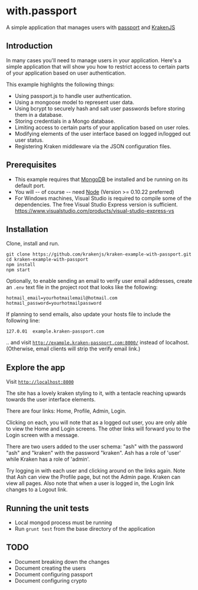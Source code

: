 # with.passport

A simple application that manages users with [passport](http://passportjs.org/) and [KrakenJS](http://www.krakenjs.com)

## Introduction
In many cases you'll need to manage users in your application. Here's a simple application that will show you how to restrict access to certain parts of your application based on user authentication.

This example highlights the following things:

* Using passport.js to handle user authentication.
* Using a mongoose model to represent user data.
* Using bcrypt to securely hash and salt user passwords before storing them in a database.
* Storing credentials in a Mongo database.
* Limiting access to certain parts of your application based on user roles.
* Modifying elements of the user interface based on logged in/logged out user status.
* Registering Kraken middleware via the JSON configuration files.


## Prerequisites
* This example requires that [MongoDB](http://www.mongodb.org/downloads) be installed and be running on its default port.
* You will -- of course -- need [Node](http://nodejs.org) (Version >= 0.10.22 preferred)
* For Windows machines, Visual Studio is required to compile some of the dependencies. The free Visual Studio Express version is sufficient. https://www.visualstudio.com/products/visual-studio-express-vs

## Installation
Clone, install and run.

```shell
git clone https://github.com/krakenjs/kraken-example-with-passport.git
cd kraken-example-with-passport
npm install
npm start
```

Optionally, to enable sending an email to verify user email addresses, create an `.env` text file in the project root that looks like the following:
````
hotmail_email=yourhotmailemail@hotmail.com
hotmail_password=yourhotmailpassword
````
If planning to send emails, also update your hosts file to include the following line:
````
127.0.01  example.kraken-passport.com
````
.. and visit [`http://example.kraken-passport.com:8000/`](http://example.kraken-passport.com:8000/) instead of localhost. (Otherwise, email clients will strip the verify email link.)


## Explore the app

Visit [`http://localhost:8000`](http://localhost:8000)

The site has a lovely kraken styling to it, with a tentacle reaching upwards towards the user interface elements.

There are four links: Home, Profile, Admin, Login.

Clicking on each, you will note that as a logged out user, you are only able to view the Home and Login screens. The other links will forward you to the Login screen with a message.

There are two users added to the user schema: "ash" with the password "ash" and "kraken" with the password "kraken". Ash has a role of 'user' while Kraken has a role of 'admin'.

Try logging in with each user and clicking around on the links again. Note that Ash can view the Profile page, but not the Admin page. Kraken can view all pages. Also note that when a user is logged in, the Login link changes to a Logout link.

## Running the unit tests

* Local mongod process must be running
* Run `grunt test` from the base directory of the application

## TODO
* Document breaking down the changes
* Document creating the users
* Document configuring passport
* Document configuring crypto
